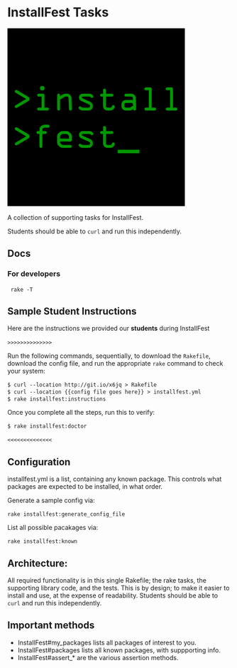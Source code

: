 # InstallFest Tasks

![InstallFest logo](installfest_logo.png)

A collection of supporting tasks for InstallFest.

Students should be able to `curl` and run this independently.

## Docs

### For developers

     rake -T


## Sample Student Instructions
Here are the instructions we provided our **students** during InstallFest

`>>>>>>>>>>>>>>`

Run the following commands, sequentially, to download the `Rakefile`, download the config file, and run the appropriate `rake` command to check your system:

    $ curl --location http://git.io/x6jq > Rakefile
    $ curl --location {{config file goes here}} > installfest.yml
    $ rake installfest:instructions

Once you complete all the steps, run this to verify:

    $ rake installfest:doctor

`<<<<<<<<<<<<<<`

## Configuration

installfest.yml is a list, containing any known package.  This controls what packages are expected to be installed, in what order.

Generate a sample config via:

    rake installfest:generate_config_file

List all possible pacakages via:

    rake installfest:known



## Architecture:
All required functionality is in this single Rakefile;
the rake tasks, the supporting library code, and the tests.
This is by design; to make it easier to install and use, at the expense of readability.  Students should be able to `curl` and run this independently.  

## Important methods
- InstallFest#my_packages lists all packages of interest to you.
- InstallFest#packages lists all known packages, with suppporting info.
- InstallFest#assert_* are the various assertion methods.
